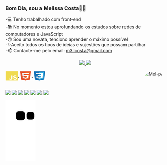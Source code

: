 ### Bom Dia, sou a Melissa Costa🦄🌈


-💻 Tenho trabalhado com front-end  
-📚 No momento estou aprofundando os estudos sobre redes de computadores e JavaScript   
-🙃 Sou uma novata, tenciono aprender o máximo possível   
-✨Aceito todos os tipos de ideias e sujestões que possam partilhar   
-📫 Contacte-me pelo email: m3licosta@gmail.com 

<!-- aqueles rectângulos de status 
     https://github.com/anuraghazra/github-readme-stats
     temas e outras cenas interessantes-->
     
<div align="center">
  <a href="https://github.com/mel-costa">
  <img height="160em" src="https://github-readme-stats.vercel.app/api?username=mel-costa&show_icons=true&theme=highcontrast&include_all_commits=true&count_private=true"/>
  <img height="160em" src="https://github-readme-stats.vercel.app/api/top-langs/?username=mel-costa&layout=compact&langs_count=7&theme=highcontrast"/>
</div> 
  
  <!-- Imagens das linguagens utilizadas
       no devicon tem todas as linguagens-->
  <div style="display: inline_block"><br>
  <img align="center" alt="Rafa-Js" height="30" width="40" src="https://raw.githubusercontent.com/devicons/devicon/master/icons/javascript/javascript-plain.svg">
  <img align="center" alt="Rafa-HTML" height="30" width="40" src="https://raw.githubusercontent.com/devicons/devicon/master/icons/html5/html5-original.svg">
  <img align="center" alt="Rafa-CSS" height="30" width="40" src="https://raw.githubusercontent.com/devicons/devicon/master/icons/css3/css3-original.svg">
    
    
  <img align="right" alt="Mel-pic" height="150" style="border-radius:50px;" src="https://share-cdn.picrew.me/shareImg/org/202204/338224_kMDeBCKa.png">
</div>
      <!--O gif
      Pode-se editar um gif 
      no site japonês 
      https://picrew.me/image_maker/338224-->
  
  ## <!--hashtags formam um tracinho-->
  
  <!--Para colocar as redes sociais
       https://dev.to/envoy_/150-badges-for-github-pnk tem imagens das redes, só copiar no src-->
  
 <div> 
  <a href="https://www.linkedin.com/in/rafaella-ballerini-45875016a" target="_blank"><img src="https://img.shields.io/badge/GitHub-100000?style=for-the-badge&logo=github&logoColor=white" target="_blank"></a> 
  <a href="" target="_blank"><img src="https://img.shields.io/badge/-LinkedIn-%230077B5?style=for-the-badge&logo=linkedin&logoColor=white" target="_blank"></a> 
  <a href="" target="_blank"><img src="https://img.shields.io/badge/WhatsApp-25D366?style=for-the-badge&logo=whatsapp&logoColor=white" target="_blank"></a>
  <a href="" target="_blank"><img src="https://img.shields.io/badge/Telegram-2CA5E0?style=for-the-badge&logo=telegram&logoColor=white" target="_blank"></a>
 	<a href="mailto:m3licosta@gmail.com" target="_blank"><img src="https://img.shields.io/badge/Gmail-D14836?style=for-the-badge&logo=gmail&logoColor=white" target="_blank"></a>
 <a href="" target="_blank"><img src="https://img.shields.io/badge/Messenger-00B2FF?style=for-the-badge&logo=messenger&logoColor=white" target="_blank"></a> 
  <a href = ""><img src="https://img.shields.io/badge/Facebook-1877F2?style=for-the-badge&logo=facebook&logoColor=white" target="_blank"></a>
 
 <!--Cobra-->
  ![Snake animation](https://github.com/mel-costa/mel-costa/blob/output/github-contribution-grid-snake.svg)
 
</div>
 

